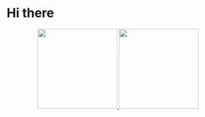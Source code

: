 ### 

# Hi there

<div align="center">
  <a href="https://github.com/FranciscoCamerini">
  <img height="180em" src="https://github-readme-stats.vercel.app/api?username=FranciscoCamerini&show_icons=true&theme=dracula&include_all_commits=true&count_private=true"/>
  <img height="180em" src="https://github-readme-stats.vercel.app/api/top-langs/?username=FranciscoCamerini&layout=compact&langs_count=7&theme=dracula"/>
</div>
